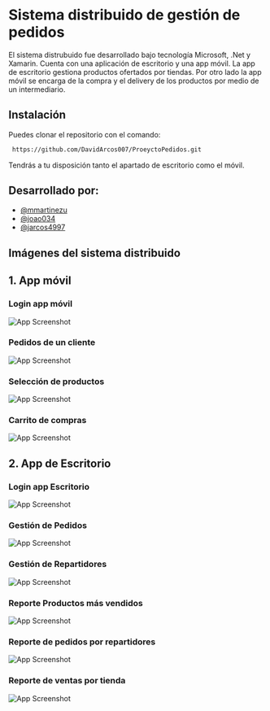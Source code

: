 
# Sistema distribuido de gestión de pedidos

El sistema distrubuido fue desarrollado bajo tecnología Microsoft, .Net y Xamarin. Cuenta con una aplicación de escritorio y una app móvil. La app de escritorio gestiona productos ofertados por tiendas. Por otro lado la app móvil se encarga de la compra y el delivery de los productos por medio de un intermediario.

## Instalación

Puedes clonar el repositorio con el comando:

```bash
 https://github.com/DavidArcos007/ProeyctoPedidos.git
```
Tendrás a tu disposición tanto el apartado de escritorio como el móvil.

## Desarrollado por:

- [@mmartinezu](https://github.com/mmartinezu)
- [@joao034](https://github.com/joao034)
- [@jarcos4997](https://github.com/jarcos4997)



## Imágenes del sistema distribuido

## 1. App móvil
### Login app móvil

![App Screenshot](https://raw.githubusercontent.com/joao034/ProyectoPedidos/master/images/inicioSesionMovil.png)

### Pedidos de un cliente
![App Screenshot](https://raw.githubusercontent.com/joao034/ProyectoPedidos/master/images/pedidosCliente.png)

### Selección de productos
![App Screenshot](https://raw.githubusercontent.com/joao034/ProyectoPedidos/master/images/seleccionProductos.png)

### Carrito de compras
![App Screenshot](https://raw.githubusercontent.com/joao034/ProyectoPedidos/master/images/carritoCompras.png)

## 2. App de Escritorio

### Login app Escritorio
![App Screenshot](https://raw.githubusercontent.com/joao034/ProyectoPedidos/master/images/loginEscritorio.png)


### Gestión de Pedidos
![App Screenshot](https://raw.githubusercontent.com/joao034/ProyectoPedidos/master/images/gestionPedidos.png)


### Gestión de Repartidores
![App Screenshot](https://raw.githubusercontent.com/joao034/ProyectoPedidos/master/images/gestionRepartidores.png)

### Reporte Productos más vendidos
![App Screenshot](https://raw.githubusercontent.com/joao034/ProyectoPedidos/master/images/reporte1.png)

### Reporte de pedidos por repartidores
![App Screenshot](https://raw.githubusercontent.com/joao034/ProyectoPedidos/master/images/reporte2.png)

### Reporte de ventas por tienda
![App Screenshot](https://raw.githubusercontent.com/joao034/ProyectoPedidos/master/images/reporte3.png)
